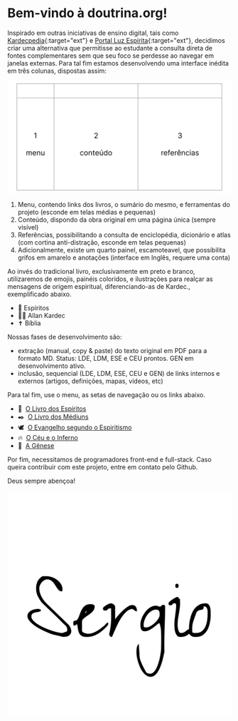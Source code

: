# Bem-vindo à doutrina.org!

Inspirado em outras iniciativas de ensino digital, tais como [Kardecpedia](https://kardecpedia.com/pt){:target="ext"} e [Portal Luz Espírita](https://www.luzespirita.org.br/){:target="ext"}, decidimos criar uma alternativa que permitisse ao estudante a consulta direta de fontes complementares sem que seu foco se perdesse ao navegar em janelas externas. Para tal fim estamos desenvolvendo uma interface inédita em três colunas, dispostas assim:

![ilustração de um website com três colunas](./content/images/doutrina-layout.svg)

1.  Menu, contendo links dos livros, o sumário do mesmo, e ferramentas do projeto (esconde em telas médias e pequenas)
2.  Conteúdo, dispondo da obra original em uma página única (sempre visível)
3.  Referências, possibilitando a consulta de enciclopédia, dicionário e atlas (com cortina anti-distração, esconde em telas pequenas)
4.  Adicionalmente, existe um quarto painel, escamoteavel, que possibilita grifos em amarelo e anotações (interface em Inglês, requere uma conta)

Ao invés do tradicional livro, exclusivamente em preto e branco, utilizaremos de emojis, painéis coloridos, e ilustrações para realçar as mensagens de origem espiritual, diferenciando-as de Kardec., exemplificado abaixo.

*   👻 Espíritos
*   👴🏻 Allan Kardec
*   ✝️ Bíblia

Nossas fases de desenvolvimento são:

*   extração (manual, copy & paste) do texto original em PDF para a formato MD. Status: LDE, LDM, ESE e CEU prontos. GEN em desenvolvimento ativo.
*   inclusão, sequencial (LDE, LDM, ESE, CEU e GEN) de links internos e externos (artigos, definições, mapas, vídeos, etc)

Para tal fim, use o menu, as setas de navegação ou os links abaixo.

*   👻  [O Livro dos Espíritos](./1lde.html )
*   ✒️  [O Livro dos Médiuns](./2ldm.html )
*   🕊️  [O Evangelho segundo o Espiritismo](./3ese.html )
*   🔥  [O Céu e o Inferno](./4ceu.html )
*   🌱  [A Gênese](./5gen.html )

Por fim, necessitamos de programadores front-end e full-stack. Caso queira contribuir com este projeto, entre em contato pelo Github.

Deus sempre abençoa!

![assinado, Sergio](./content/images/sign.png)